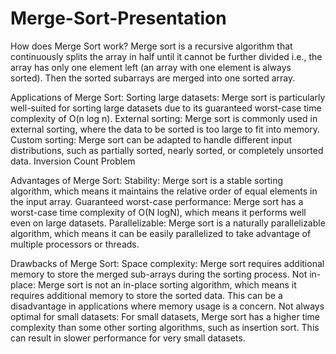 # Merge-Sort-Presentation

How does Merge Sort work?
Merge sort is a recursive algorithm that continuously splits the array in half until it cannot be further divided i.e., the array has only one element left (an array with one element is always sorted). 
Then the sorted subarrays are merged into one sorted array.

Applications of Merge Sort:
Sorting large datasets: Merge sort is particularly well-suited for sorting large datasets due to its guaranteed worst-case time complexity of O(n log n).
External sorting: Merge sort is commonly used in external sorting, where the data to be sorted is too large to fit into memory.
Custom sorting: Merge sort can be adapted to handle different input distributions, such as partially sorted, nearly sorted, or completely unsorted data.
Inversion Count Problem

Advantages of Merge Sort:
Stability: Merge sort is a stable sorting algorithm, which means it maintains the relative order of equal elements in the input array.
Guaranteed worst-case performance: Merge sort has a worst-case time complexity of O(N logN), which means it performs well even on large datasets.
Parallelizable: Merge sort is a naturally parallelizable algorithm, which means it can be easily parallelized to take advantage of multiple processors or threads.

Drawbacks of Merge Sort:
Space complexity: Merge sort requires additional memory to store the merged sub-arrays during the sorting process. 
Not in-place: Merge sort is not an in-place sorting algorithm, which means it requires additional memory to store the sorted data. This can be a disadvantage in applications where memory usage is a concern.
Not always optimal for small datasets: For small datasets, Merge sort has a higher time complexity than some other sorting algorithms, such as insertion sort. This can result in slower performance for very small datasets.
